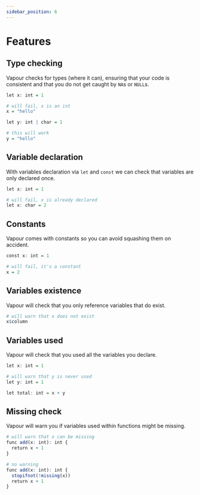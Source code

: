 ```yaml
---
sidebar_position: 6
---
```


# Features

## Type checking

Vapour checks for types (where it can), ensuring that your code is consistent
and that you do not get caught by `NA`s or `NULL`s.

```r
let x: int = 1

# will fail, x is an int
x = "hello"

let y: int | char = 1

# this will work
y = "hello"
```

## Variable declaration

With variables declaration via `let` and `const` we can check
that variables are only declared once.

```r
let x: int = 1

# will fail, x is already declared
let x: char = 2
```

## Constants

Vapour comes with constants so you can avoid squashing them on accident.

```r
const x: int = 1

# will fail, it's a constant
x = 2
```
## Variables existence

Vapour will check that you only reference variables that do exist.

```r
# will warn that x does not exist
x$column
```

## Variables used

Vapour will check that you used all the variables you declare.

```r
let x: int = 1

# will warn that y is never used
let y: int = 1

let total: int = x + y
```

## Missing check

Vapour will warn you if variables used within functions might be missing.

```r
# will warn that x can be missing
func add(x: int): int {
  return x + 1
}

# no warning
func add(x: int): int {
  stopifnot(!missing(x))
  return x + 1
}
```
